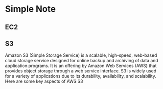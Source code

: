 # Simple Note
## EC2
## S3
Amazon S3 (Simple Storage Service) is a scalable, high-speed, web-based cloud storage service designed for online backup and archiving of data and application programs. It is an offering by Amazon Web Services (AWS) that provides object storage through a web service interface. S3 is widely used for a variety of applications due to its durability, availability, and scalability. Here are some key aspects of AWS S3
